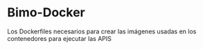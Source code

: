 # Bimo-Docker
Los Dockerfiles necesarios para crear las imágenes usadas en los contenedores para ejecutar las APIS
